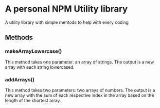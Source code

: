 # A personal NPM Utility library

A utility library with simple mehtods to help with every coding

## Methods

### makeArrayLowercase()

This method takes one parameter: an array of strings. The output is a new array with each string lowercased.

### addArrays()

This method takes two parameters: two arrays of numbers. The output is a new array with the sum of each respective index in the array based on the length of the shortest array.